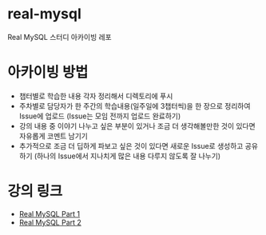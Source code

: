 # real-mysql
Real MySQL 스터디 아카이빙 레포

# 아카이빙 방법
- 챕터별로 학습한 내용 각자 정리해서 디렉토리에 푸시
- 주차별로 담당자가 한 주간의 학습내용(일주일에 3챕터씩)을 한 장으로 정리하여 Issue에 업로드 (Issue는 모임 전까지 업로드 완료하기)
- 강의 내용 중 이야기 나누고 싶은 부분이 있거나 조금 더 생각해볼만한 것이 있다면 자유롭게 코멘트 남기기
- 추가적으로 조금 더 딥하게 파보고 싶은 것이 있다면 새로운 Issue로 생성하고 공유하기 (하나의 Issue에서 지나치게 많은 내용 다루지 않도록 잘 나누기)

# 강의 링크

- [Real MySQL Part 1](https://www.inflearn.com/course/real-mysql-part-1?attributionToken=iAHwhwoMCJ2NnLkGEIyZ06sDEAEaJDY3MmNjODc0LTAwMDAtMmE3NC04OTM2LTMwZmQzODExN2Y1MCoGOTIxNzg1MjCjgJcit7eMLajlqi2c1rctjr6dFcXL8xfC8J4V1LKdFZ_Wty2a7sYwjpHJMJD3sjA6DmRlZmF1bHRfc2VhcmNoSAFoAXoCc2k)
- [Real MySQL Part 2](https://www.inflearn.com/course/real-mysql-part-2?attributionToken=iAHwhwoMCJ2NnLkGEIyZ06sDEAEaJDY3MmNjODc0LTAwMDAtMmE3NC04OTM2LTMwZmQzODExN2Y1MCoGOTIxNzg1MjCjgJcit7eMLajlqi2c1rctjr6dFcXL8xfC8J4V1LKdFZ_Wty2a7sYwjpHJMJD3sjA6DmRlZmF1bHRfc2VhcmNoSAFoAXoCc2k)